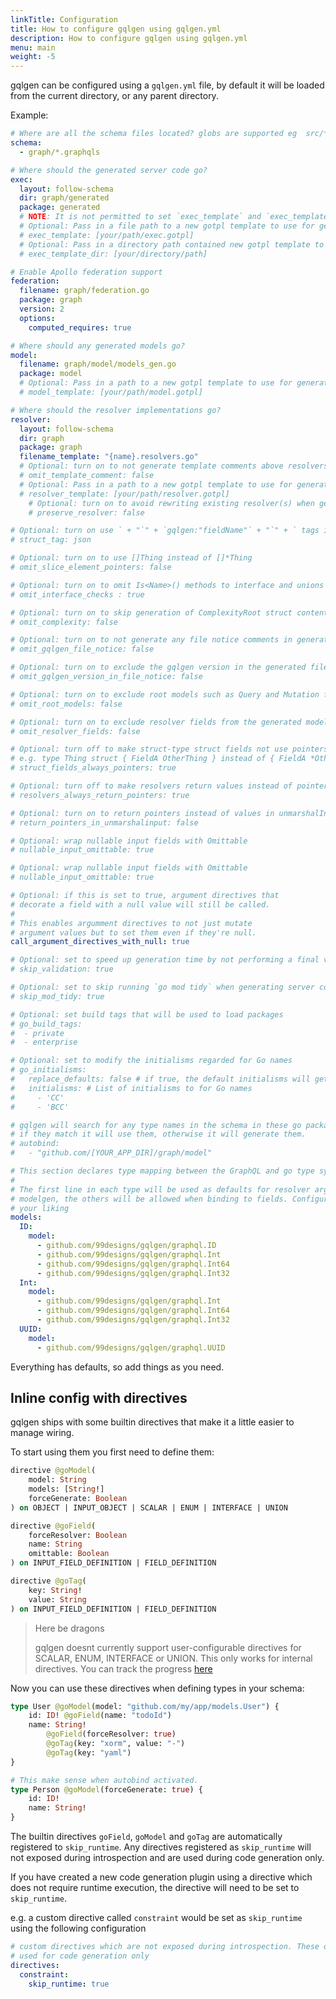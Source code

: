 ```yaml
---
linkTitle: Configuration
title: How to configure gqlgen using gqlgen.yml
description: How to configure gqlgen using gqlgen.yml
menu: main
weight: -5
---
```


gqlgen can be configured using a `gqlgen.yml` file, by default it will be loaded from the current directory, or any parent directory.

Example:

```yml
# Where are all the schema files located? globs are supported eg  src/**/*.graphqls
schema:
  - graph/*.graphqls

# Where should the generated server code go?
exec:
  layout: follow-schema
  dir: graph/generated
  package: generated
  # NOTE: It is not permitted to set `exec_template` and `exec_template_dir` at the same time.
  # Optional: Pass in a file path to a new gotpl template to use for generating the server code
  # exec_template: [your/path/exec.gotpl]
  # Optional: Pass in a directory path contained new gotpl template to use for generating the server code
  # exec_template_dir: [your/directory/path]

# Enable Apollo federation support
federation:
  filename: graph/federation.go
  package: graph
  version: 2
  options:
    computed_requires: true

# Where should any generated models go?
model:
  filename: graph/model/models_gen.go
  package: model
  # Optional: Pass in a path to a new gotpl template to use for generating the models
  # model_template: [your/path/model.gotpl]

# Where should the resolver implementations go?
resolver:
  layout: follow-schema
  dir: graph
  package: graph
  filename_template: "{name}.resolvers.go"
  # Optional: turn on to not generate template comments above resolvers
  # omit_template_comment: false
  # Optional: Pass in a path to a new gotpl template to use for generating resolvers
  # resolver_template: [your/path/resolver.gotpl]
	# Optional: turn on to avoid rewriting existing resolver(s) when generating
	# preserve_resolver: false

# Optional: turn on use ` + "`" + `gqlgen:"fieldName"` + "`" + ` tags in your models
# struct_tag: json

# Optional: turn on to use []Thing instead of []*Thing
# omit_slice_element_pointers: false

# Optional: turn on to omit Is<Name>() methods to interface and unions
# omit_interface_checks : true

# Optional: turn on to skip generation of ComplexityRoot struct content and Complexity function
# omit_complexity: false

# Optional: turn on to not generate any file notice comments in generated files
# omit_gqlgen_file_notice: false

# Optional: turn on to exclude the gqlgen version in the generated file notice. No effect if `omit_gqlgen_file_notice` is true.
# omit_gqlgen_version_in_file_notice: false

# Optional: turn on to exclude root models such as Query and Mutation from the generated models file.
# omit_root_models: false

# Optional: turn on to exclude resolver fields from the generated models file.
# omit_resolver_fields: false

# Optional: turn off to make struct-type struct fields not use pointers
# e.g. type Thing struct { FieldA OtherThing } instead of { FieldA *OtherThing }
# struct_fields_always_pointers: true

# Optional: turn off to make resolvers return values instead of pointers for structs
# resolvers_always_return_pointers: true

# Optional: turn on to return pointers instead of values in unmarshalInput
# return_pointers_in_unmarshalinput: false

# Optional: wrap nullable input fields with Omittable
# nullable_input_omittable: true

# Optional: wrap nullable input fields with Omittable
# nullable_input_omittable: true

# Optional: if this is set to true, argument directives that
# decorate a field with a null value will still be called.
#
# This enables argumment directives to not just mutate
# argument values but to set them even if they're null.
call_argument_directives_with_null: true

# Optional: set to speed up generation time by not performing a final validation pass.
# skip_validation: true

# Optional: set to skip running `go mod tidy` when generating server code
# skip_mod_tidy: true

# Optional: set build tags that will be used to load packages
# go_build_tags:
#  - private
#  - enterprise

# Optional: set to modify the initialisms regarded for Go names
# go_initialisms:
#   replace_defaults: false # if true, the default initialisms will get dropped in favor of the new ones instead of being added
#   initialisms: # List of initialisms to for Go names
#     - 'CC'
#     - 'BCC'

# gqlgen will search for any type names in the schema in these go packages
# if they match it will use them, otherwise it will generate them.
# autobind:
#   - "github.com/[YOUR_APP_DIR]/graph/model"

# This section declares type mapping between the GraphQL and go type systems
#
# The first line in each type will be used as defaults for resolver arguments and
# modelgen, the others will be allowed when binding to fields. Configure them to
# your liking
models:
  ID:
    model:
      - github.com/99designs/gqlgen/graphql.ID
      - github.com/99designs/gqlgen/graphql.Int
      - github.com/99designs/gqlgen/graphql.Int64
      - github.com/99designs/gqlgen/graphql.Int32
  Int:
    model:
      - github.com/99designs/gqlgen/graphql.Int
      - github.com/99designs/gqlgen/graphql.Int64
      - github.com/99designs/gqlgen/graphql.Int32
  UUID:
    model:
      - github.com/99designs/gqlgen/graphql.UUID
```

Everything has defaults, so add things as you need.

## Inline config with directives

gqlgen ships with some builtin directives that make it a little easier to manage wiring.

To start using them you first need to define them:

```graphql
directive @goModel(
	model: String
	models: [String!]
	forceGenerate: Boolean
) on OBJECT | INPUT_OBJECT | SCALAR | ENUM | INTERFACE | UNION

directive @goField(
	forceResolver: Boolean
	name: String
	omittable: Boolean
) on INPUT_FIELD_DEFINITION | FIELD_DEFINITION

directive @goTag(
	key: String!
	value: String
) on INPUT_FIELD_DEFINITION | FIELD_DEFINITION
```

> Here be dragons
>
> gqlgen doesnt currently support user-configurable directives for SCALAR, ENUM, INTERFACE or UNION. This only works
> for internal directives. You can track the progress [here](https://github.com/99designs/gqlgen/issues/760)

Now you can use these directives when defining types in your schema:

```graphql
type User @goModel(model: "github.com/my/app/models.User") {
	id: ID! @goField(name: "todoId")
	name: String!
		@goField(forceResolver: true)
		@goTag(key: "xorm", value: "-")
		@goTag(key: "yaml")
}

# This make sense when autobind activated.
type Person @goModel(forceGenerate: true) {
	id: ID!
	name: String!
}
```

The builtin directives `goField`, `goModel` and `goTag` are automatically registered to `skip_runtime`. Any directives registered as `skip_runtime` will not exposed during introspection and are used during code generation only.

If you have created a new code generation plugin using a directive which does not require runtime execution, the directive will need to be set to `skip_runtime`.

e.g. a custom directive called `constraint` would be set as `skip_runtime` using the following configuration

```yml
# custom directives which are not exposed during introspection. These directives are
# used for code generation only
directives:
  constraint:
    skip_runtime: true
```
